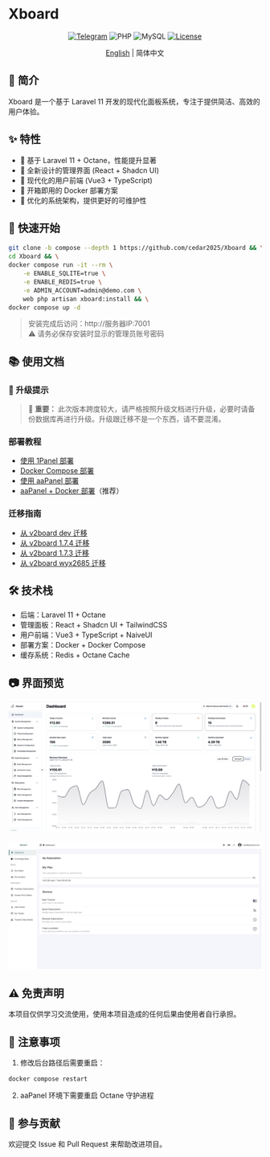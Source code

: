 # Xboard

<div align="center">

[![Telegram](https://img.shields.io/badge/Telegram-Channel-blue)](https://t.me/XboardOfficial)
![PHP](https://img.shields.io/badge/PHP-8.2+-green.svg)
![MySQL](https://img.shields.io/badge/MySQL-5.7+-blue.svg)
[![License](https://img.shields.io/badge/License-MIT-yellow.svg)](LICENSE)

[English](README.md) | 简体中文

</div>

## 📖 简介

Xboard 是一个基于 Laravel 11 开发的现代化面板系统，专注于提供简洁、高效的用户体验。

## ✨ 特性

- 🚀 基于 Laravel 11 + Octane，性能提升显著
- 🎨 全新设计的管理界面 (React + Shadcn UI)
- 📱 现代化的用户前端 (Vue3 + TypeScript)
- 🐳 开箱即用的 Docker 部署方案
- 🎯 优化的系统架构，提供更好的可维护性

## 🚀 快速开始

```bash
git clone -b compose --depth 1 https://github.com/cedar2025/Xboard && \
cd Xboard && \
docker compose run -it --rm \
    -e ENABLE_SQLITE=true \
    -e ENABLE_REDIS=true \
    -e ADMIN_ACCOUNT=admin@demo.com \
    web php artisan xboard:install && \
docker compose up -d
```

> 安装完成后访问：http://服务器IP:7001  
> ⚠️ 请务必保存安装时显示的管理员账号密码

## 📚 使用文档

### 🔄 升级提示
> 🚨 **重要：** 此次版本跨度较大，请严格按照升级文档进行升级，必要时请备份数据库再进行升级。升级跟迁移不是一个东西，请不要混淆。

### 部署教程
- [使用 1Panel 部署](./docs/zh-CN/installation/1panel.md)
- [Docker Compose 部署](./docs/zh-CN/installation/docker-compose.md)
- [使用 aaPanel 部署](./docs/zh-CN/installation/aapanel.md)
- [aaPanel + Docker 部署](./docs/zh-CN/installation/aapanel-docker.md)（推荐）

### 迁移指南
- [从 v2board dev 迁移](./docs/zh-CN/migration/v2board-dev.md)
- [从 v2board 1.7.4 迁移](./docs/zh-CN/migration/v2board-1.7.4.md)
- [从 v2board 1.7.3 迁移](./docs/zh-CN/migration/v2board-1.7.3.md)
- [从 v2board wyx2685 迁移](./docs/zh-CN/migration/v2board-wyx2685.md)

## 🛠️ 技术栈

- 后端：Laravel 11 + Octane
- 管理面板：React + Shadcn UI + TailwindCSS
- 用户前端：Vue3 + TypeScript + NaiveUI
- 部署方案：Docker + Docker Compose
- 缓存系统：Redis + Octane Cache

## 📷 界面预览

![管理员后台](./docs/images/admin.png)

![用户前端](./docs/images/user.png)

## ⚠️ 免责声明

本项目仅供学习交流使用，使用本项目造成的任何后果由使用者自行承担。

## 🔔 注意事项

1. 修改后台路径后需要重启：
```bash
docker compose restart
```

2. aaPanel 环境下需要重启 Octane 守护进程

## 🤝 参与贡献

欢迎提交 Issue 和 Pull Request 来帮助改进项目。 